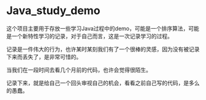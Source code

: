 # Java_study_demo
这个项目主要用于存放一些学习Java过程中的demo，可能是一个排序算法，可能是一个新特性学习的记录，对于自己而言，这是一次记录学习的过程。

记录是一件伟大的行为，也许某时某刻我们有了一个很棒的灵感，因为没有被记录下来而丢失了，是非常可惜的。

当我们在一段时间去看几个月前的代码，也许会觉得很陌生。

记录下来，就是给自己一个回头审视自己的机会，看看之前自己写的代码，是多么的愚蠢。



